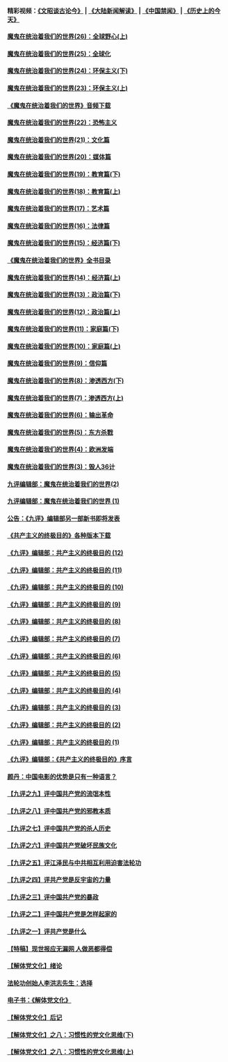 #### 精彩视频：[《文昭谈古论今》](https://github.com/gfw-breaker/wenzhao/blob/master/README.md?t=12200631) | [《大陆新闻解读》](https://github.com/gfw-breaker/ntdtv-comedy/blob/master/README.md?t=12200631) | [《中国禁闻》](https://github.com/gfw-breaker/ntdtv-news/blob/master/README.md?t=12200631) | [《历史上的今天》](https://github.com/gfw-breaker/today-in-history/blob/master/README.md?t=12200631) 

#### [魔鬼在统治着我们的世界(26)：全球野心(上)](../pages/nsc422/n10900318.md?t=12200631) 

#### [魔鬼在统治着我们的世界(25)：全球化](../pages/nsc422/n10788205.md?t=12200631) 

#### [魔鬼在统治着我们的世界(24)：环保主义(下)](../pages/nsc422/n10695307.md?t=12200631) 

#### [魔鬼在统治着我们的世界(23)：环保主义(上)](../pages/nsc422/n10688613.md?t=12200631) 

#### [《魔鬼在统治着我们的世界》音频下载](../pages/nsc422/n10635553.md?t=12200631) 

#### [魔鬼在统治着我们的世界(22)：恐怖主义](../pages/nsc422/n10614727.md?t=12200631) 

#### [魔鬼在统治着我们的世界(21)：文化篇](../pages/nsc422/n10597706.md?t=12200631) 

#### [魔鬼在统治着我们的世界(20)：媒体篇](../pages/nsc422/n10586579.md?t=12200631) 

#### [魔鬼在统治着我们的世界(19)：教育篇(下)](../pages/nsc422/n10564808.md?t=12200631) 

#### [魔鬼在统治着我们的世界(18)：教育篇(上)](../pages/nsc422/n10526970.md?t=12200631) 

#### [魔鬼在统治着我们的世界(17)：艺术篇](../pages/nsc422/n10499093.md?t=12200631) 

#### [魔鬼在统治着我们的世界(16)：法律篇](../pages/nsc422/n10485969.md?t=12200631) 

#### [魔鬼在统治着我们的世界(15)：经济篇(下)](../pages/nsc422/n10469975.md?t=12200631) 

#### [《魔鬼在统治着我们的世界》全书目录](../pages/nsc422/n10464261.md?t=12200631) 

#### [魔鬼在统治着我们的世界(14)：经济篇(上)](../pages/nsc422/n10457370.md?t=12200631) 

#### [魔鬼在统治着我们的世界(13)：政治篇(下)](../pages/nsc422/n10448270.md?t=12200631) 

#### [魔鬼在统治着我们的世界(12)：政治篇(上)](../pages/nsc422/n10444576.md?t=12200631) 

#### [魔鬼在统治着我们的世界(11)：家庭篇(下)](../pages/nsc422/n10440961.md?t=12200631) 

#### [魔鬼在统治着我们的世界(10)：家庭篇(上)](../pages/nsc422/n10435448.md?t=12200631) 

#### [魔鬼在统治着我们的世界(9)：信仰篇](../pages/nsc422/n10432159.md?t=12200631) 

#### [魔鬼在统治着我们的世界(8)：渗透西方(下)](../pages/nsc422/n10429603.md?t=12200631) 

#### [魔鬼在统治着我们的世界(7)：渗透西方(上)](../pages/nsc422/n10426013.md?t=12200631) 

#### [魔鬼在统治着我们的世界(6)：输出革命](../pages/nsc422/n10421536.md?t=12200631) 

#### [魔鬼在统治着我们的世界(5)：东方杀戮](../pages/nsc422/n10417707.md?t=12200631) 

#### [魔鬼在统治着我们的世界(4)：欧洲发端](../pages/nsc422/n10414890.md?t=12200631) 

#### [魔鬼在统治着我们的世界(3)：毁人36计](../pages/nsc422/n10411583.md?t=12200631) 

#### [九评编辑部：魔鬼在统治着我们的世界(2)](../pages/nsc422/n10410036.md?t=12200631) 

#### [九评编辑部：魔鬼在统治着我们的世界 (1)](../pages/nsc422/n10406825.md?t=12200631) 

#### [公告：《九评》编辑部另一部新书即将发表](../pages/nsc422/n10405104.md?t=12200631) 

#### [《共产主义的终极目的》各种版本下载](../pages/nsc422/n10022138.md?t=12200631) 

#### [《九评》编辑部：共产主义的终极目的 (12)](../pages/nsc422/n9933272.md?t=12200631) 

#### [《九评》编辑部：共产主义的终极目的 (11)](../pages/nsc422/n9924973.md?t=12200631) 

#### [《九评》编辑部：共产主义的终极目的 (10)](../pages/nsc422/n9920883.md?t=12200631) 

#### [《九评》编辑部：共产主义的终极目的 (9)](../pages/nsc422/n9916363.md?t=12200631) 

#### [《九评》编辑部：共产主义的终极目的 (8)](../pages/nsc422/n9912488.md?t=12200631) 

#### [《九评》编辑部：共产主义的终极目的 (7)](../pages/nsc422/n9901176.md?t=12200631) 

#### [《九评》编辑部：共产主义的终极目的 (6)](../pages/nsc422/n9899359.md?t=12200631) 

#### [《九评》编辑部：共产主义的终极目的 (5)](../pages/nsc422/n9893174.md?t=12200631) 

#### [《九评》编辑部：共产主义的终极目的 (4)](../pages/nsc422/n9891246.md?t=12200631) 

#### [《九评》编辑部：共产主义的终极目的 (3)](../pages/nsc422/n9879879.md?t=12200631) 

#### [《九评》编辑部：共产主义的终极目的 (2)](../pages/nsc422/n9876205.md?t=12200631) 

#### [《九评》编辑部：共产主义的终极目的 (1)](../pages/nsc422/n9865857.md?t=12200631) 

#### [《九评》编辑部：《共产主义的终极目的》序言](../pages/nsc422/n9862666.md?t=12200631) 

#### [颜丹：中国电影的优势是只有一种语言？](../pages/nsc422/n9583062.md?t=12200631) 

#### [【九评之九】评中国共产党的流氓本性](../pages/nsc422/n737542.md?t=12200631) 

#### [【九评之八】评中国共产党的邪教本质](../pages/nsc422/n735942.md?t=12200631) 

#### [【九评之七】评中国共产党的杀人历史](../pages/nsc422/n733806.md?t=12200631) 

#### [【九评之六】评中国共产党破坏民族文化](../pages/nsc422/n731667.md?t=12200631) 

#### [【九评之五】评江泽民与中共相互利用迫害法轮功](../pages/nsc422/n730058.md?t=12200631) 

#### [【九评之四】评共产党是反宇宙的力量](../pages/nsc422/n727814.md?t=12200631) 

#### [【九评之三】评中国共产党的暴政](../pages/nsc422/n725597.md?t=12200631) 

#### [【九评之二】评中国共产党是怎样起家的](../pages/nsc422/n723946.md?t=12200631) 

#### [【九评之一】评共产党是什么](../pages/nsc422/n722529.md?t=12200631) 

#### [【特稿】现世报应无漏网 人做恶都得偿](../pages/nsc422/n4215167.md?t=12200631) 

#### [【解体党文化】绪论](../pages/nsc422/n1449356.md?t=12200631) 

#### [法轮功创始人李洪志先生：选择](../pages/nsc422/n3580738.md?t=12200631) 

#### [电子书：《解体党文化》](../pages/nsc422/n1573484.md?t=12200631) 

#### [【解体党文化】后记](../pages/nsc422/n1531999.md?t=12200631) 

#### [【解体党文化】之八：习惯性的党文化思维(下)](../pages/nsc422/n1526477.md?t=12200631) 

#### [【解体党文化】之八：习惯性的党文化思维(上)](../pages/nsc422/n1520631.md?t=12200631) 

